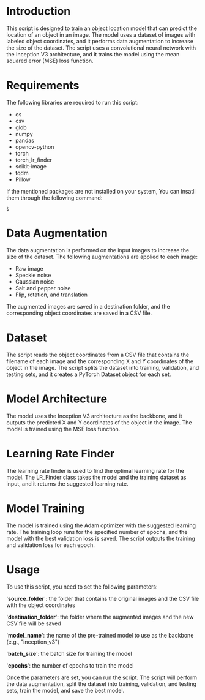 
# Introduction

This script is designed to train an object location model that can predict the location of an object in an image. The model uses a dataset of images with labeled object coordinates, and it performs data augmentation to increase the size of the dataset. The script uses a convolutional neural network with the Inception V3 architecture, and it trains the model using the mean squared error (MSE) loss function.

# Requirements

The following libraries are required to run this script:

- os
- csv
- glob
- numpy
- pandas
- opencv-python
- torch
- torch_lr_finder
- scikit-image
- tqdm
- Pillow

If the mentioned packages are not installed on your system, You can insatll them through the following command:

```
$
```


# Data Augmentation

The data augmentation is performed on the input images to increase the size of the dataset. The following augmentations are applied to each image:

- Raw image
- Speckle noise
- Gaussian noise
- Salt and pepper noise
- Flip, rotation, and translation

The augmented images are saved in a destination folder, and the corresponding object coordinates are saved in a CSV file.

# Dataset

The script reads the object coordinates from a CSV file that contains the filename of each image and the corresponding X and Y coordinates of the object in the image. The script splits the dataset into training, validation, and testing sets, and it creates a PyTorch Dataset object for each set.

# Model Architecture

The model uses the Inception V3 architecture as the backbone, and it outputs the predicted X and Y coordinates of the object in the image. The model is trained using the MSE loss function.

# Learning Rate Finder

The learning rate finder is used to find the optimal learning rate for the model. The LR_Finder class takes the model and the training dataset as input, and it returns the suggested learning rate.

# Model Training

The model is trained using the Adam optimizer with the suggested learning rate. The training loop runs for the specified number of epochs, and the model with the best validation loss is saved. The script outputs the training and validation loss for each epoch.

# Usage

To use this script, you need to set the following parameters:

'**source_folder**': the folder that contains the original images and the CSV file with the object coordinates

'**destination_folder**': the folder where the augmented images and the new CSV file will be saved

'**model_name**': the name of the pre-trained model to use as the backbone (e.g., "inception_v3")

'**batch_size**': the batch size for training the model

'**epochs**': the number of epochs to train the model

Once the parameters are set, you can run the script. The script will perform the data augmentation, split the dataset into training, validation, and testing sets, train the model, and save the best model.



